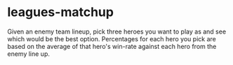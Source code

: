 # leagues-matchup

 Given an enemy team lineup, pick three heroes you want to play as and see which would be the best option. Percentages for each hero you pick are based on the average of that hero's win-rate against each hero from the enemy line up.
